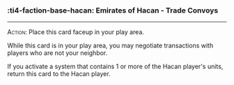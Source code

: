 ### :ti4-faction-base-hacan: __Emirates of Hacan - Trade Convoys__

---
<span style="font-variant:small-caps;">Action</span>: Place this card faceup in your play area. 

While this card is in your play area, you may negotiate transactions with players who are not your neighbor. 

If you activate a system that contains 1 or more of the Hacan player's units, return this card to the Hacan player.